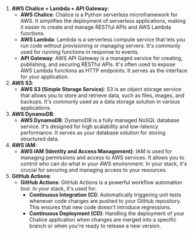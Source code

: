 1. **AWS Chalice + Lambda + API Gateway**:
    - **AWS Chalice**: Chalice is a Python serverless microframework for AWS. It simplifies the deployment of serverless applications, making it easier to create and manage RESTful APIs and AWS Lambda functions.
    - **AWS Lambda**: Lambda is a serverless compute service that lets you run code without provisioning or managing servers. It's commonly used for running functions in response to events.
    - **API Gateway**: AWS API Gateway is a managed service for creating, publishing, and securing RESTful APIs. It's often used to expose AWS Lambda functions as HTTP endpoints. It serves as the interface for your application.
2. **AWS S3**:    
    - **AWS S3 (Simple Storage Service)**: S3 is an object storage service that allows you to store and retrieve data, such as files, images, and backups. It's commonly used as a data storage solution in various applications.
3. **AWS DynamoDB**:  
    - **AWS DynamoDB**: DynamoDB is a fully managed NoSQL database service. It's designed for high scalability and low-latency performance. It serves as your database solution for storing structured data.
4. **AWS IAM**:
    - **AWS IAM (Identity and Access Management)**: IAM is used for managing permissions and access to AWS services. It allows you to control who can do what in your AWS environment. In your stack, it's crucial for securing and managing access to your resources.
5. **GitHub Actions**:
    - **GitHub Actions**: GitHub Actions is a powerful workflow automation tool. In your stack, it's used for:
        - **Continuous Integration (CI)**: Automatically triggering unit tests whenever code changes are pushed to your GitHub repository. This ensures that new code doesn't introduce regressions.
        - **Continuous Deployment (CD)**: Handling the deployment of your Chalice application when changes are merged into a specific branch or when you're ready to release a new version.
